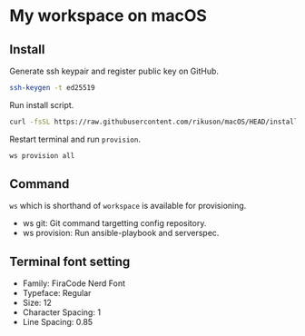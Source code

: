 # My workspace on macOS

## Install

Generate ssh keypair and register public key on GitHub.

```bash
ssh-keygen -t ed25519
```

Run install script.

```bash
curl -fsSL https://raw.githubusercontent.com/rikuson/macOS/HEAD/install.sh | WORKSPACE_REPOSITORY_URL=git@github.com:rikuson/macOS.git && zsh -
```

Restart terminal and run `provision`.

```bash
ws provision all
```

## Command

`ws` which is shorthand of `workspace` is available for provisioning.

- ws git: Git command targetting config repository.
- ws provision: Run ansible-playbook and serverspec.

## Terminal font setting

- Family: FiraCode Nerd Font
- Typeface: Regular
- Size: 12
- Character Spacing: 1
- Line Spacing: 0.85
